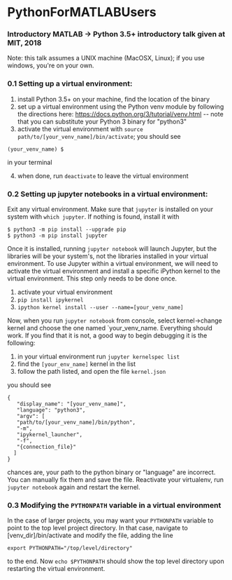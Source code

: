 # PythonForMATLABUsers

### Introductory MATLAB -> Python 3.5+ introductory talk given at MIT, 2018
Note: this talk assumes a UNIX machine (MacOSX, Linux); if you use windows, you're on your own.

### 0.1 Setting up a virtual environment:
1. install Python 3.5+ on your machine, find the location of the binary 
2. set up a virtual environment using the Python venv module by following the directions here: https://docs.python.org/3/tutorial/venv.html -- note that you can substitute your Python 3 binary for "python3"
3. activate the virtual environment with `source path/to/[your_venv_name]/bin/activate`; you should see 
```
(your_venv_name) $ 
```
in your terminal

4. when done, run `deactivate` to leave the virtual environment

### 0.2 Setting up jupyter notebooks in a virtual environment:

Exit any virtual environment. Make sure that `jupyter` is installed on your system with `which jupyter`. If nothing is found, install it with

```
$ python3 -m pip install --upgrade pip
$ python3 -m pip install jupyter
```

Once it is installed, running `jupyter notebook` will launch Jupyter, but the libraries will be your
system's, not the libraries installed in your virtual environment. To use Jupyter within a virtual
environment, we will need to activate the virtual environment and install a specific iPython kernel to
the virtual environment. This step only needs to be done once.

1.  activate your virtual environment
2. `pip install ipykernel`
3. `ipython kernel install --user --name=[your_venv_name]`

Now, when you run `jupyter notebook` from console, select kernel->change kernel and choose the one
named `your_venv_name. Everything should work. If you find that it is not, a good way to begin
debugging it is the following:

1. in your virtual environment run `jupyter kernelspec list`
2. find the `[your_env_name]` kernel in the list
3. follow the path listed, and open the file `kernel.json`

you should see 
```
{
   "display_name": "[your_venv_name]", 
   "language": "python3", 
   "argv": [
   "path/to/[your_venv_name]/bin/python", 
   "-m", 
   "ipykernel_launcher", 
   "-f", 
   "{connection_file}"
  ]
}
```

chances are, your path to the python binary or "language" are incorrect. You can manually fix them
and save the file. Reactivate your virtualenv, run `jupyter notebook` again and restart the kernel.

### 0.3 Modifying the `PYTHONPATH` variable in a virtual environment

In the case of larger projects, you may want your `PYTHONPATH` variable to point to the top level project
directory. In that case, navigate to [venv_dir]/bin/activate and modify the file, adding the line

```
export PYTHONPATH="/top/level/directory"
```

to the end. Now `echo $PYTHONPATH` should show the top level directory upon restarting the virtual environment.
